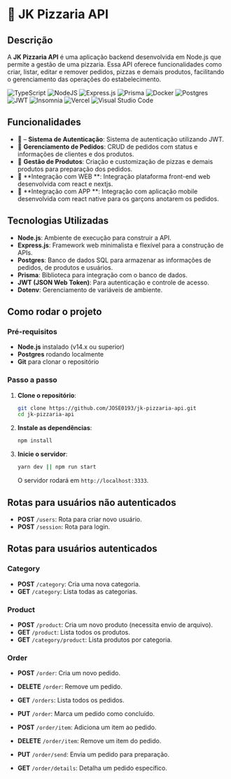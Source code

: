 # 🍕 JK Pizzaria API

## Descrição
A **JK Pizzaria API** é uma aplicação backend desenvolvida em Node.js que permite a gestão de uma pizzaria. Essa API oferece funcionalidades como criar, listar, editar e remover pedidos, pizzas e demais produtos, facilitando o gerenciamento das operações do estabelecimento.

![TypeScript](https://img.shields.io/badge/typescript-%23007ACC.svg?style=for-the-badge&logo=typescript&logoColor=white)
![NodeJS](https://img.shields.io/badge/node.js-6DA55F?style=for-the-badge&logo=node.js&logoColor=white)
![Express.js](https://img.shields.io/badge/express.js-%23404d59.svg?style=for-the-badge&logo=express&logoColor=%2361DAFB)
![Prisma](https://img.shields.io/badge/Prisma-3982CE?style=for-the-badge&logo=Prisma&logoColor=white)
![Docker](https://img.shields.io/badge/docker-%230db7ed.svg?style=for-the-badge&logo=docker&logoColor=white)
![Postgres](https://img.shields.io/badge/postgres-%23316192.svg?style=for-the-badge&logo=postgresql&logoColor=white)
![JWT](https://img.shields.io/badge/JWT-black?style=for-the-badge&logo=JSON%20web%20tokens)
![Insomnia](https://img.shields.io/badge/Insomnia-black?style=for-the-badge&logo=insomnia&logoColor=5849BE)
![Vercel](https://img.shields.io/badge/vercel-%23000000.svg?style=for-the-badge&logo=vercel&logoColor=white)
![Visual Studio Code](https://img.shields.io/badge/Visual%20Studio%20Code-0078d7.svg?style=for-the-badge&logo=visual-studio-code&logoColor=white)


## Funcionalidades
- 🔐 – **Sistema de Autenticação**: Sistema de autenticação utilizando JWT.
- 🛒 **Gerenciamento de Pedidos**: CRUD de pedidos com status e informações de clientes e dos produtos.
- 🍕 **Gestão de Produtos**: Criação e customização de pizzas e demais produtos para preparação dos pedidos.
- 🔗 **Integração com WEB **: Integração plataforma front-end web desenvolvida com react e nextjs.
- 📱 **Integração com APP **: Integração com aplicação mobile desenvolvida com react native para os garçons anotarem os pedidos.

## Tecnologias Utilizadas
- **Node.js**: Ambiente de execução para construir a API.
- **Express.js**: Framework web minimalista e flexível para a construção de APIs.
- **Postgres**: Banco de dados SQL para armazenar as informações de pedidos, de produtos e usuários.
- **Prisma**: Biblioteca para integração com o banco de dados.
- **JWT (JSON Web Token)**: Para autenticação e controle de acesso.
- **Dotenv**: Gerenciamento de variáveis de ambiente.

## Como rodar o projeto
### Pré-requisitos
- **Node.js** instalado (v14.x ou superior)
- **Postgres** rodando localmente
- **Git** para clonar o repositório

### Passo a passo

1. **Clone o repositório**:
    ```bash
    git clone https://github.com/JOSE0193/jk-pizzaria-api.git
    cd jk-pizzaria-api
    ```

2. **Instale as dependências**:
    ```bash
    npm install
    ```

4. **Inicie o servidor**:
    ```bash
    yarn dev || npm run start
    ```
    O servidor rodará em `http://localhost:3333`.

## Rotas para usuários não autenticados

- **POST** `/users`: Rota para criar novo usuário.
- **POST** `/session`: Rota para login.

## Rotas para usuários autenticados
### Category
- **POST** `/category`: Cria uma nova categoria.
- **GET** `/category`: Lista todas as categorias.

### Product
- **POST** `/product`: Cria um novo produto (necessita envio de arquivo).
- **GET** `/product`: Lista todos os produtos.
- **GET** `/category/product`: Lista produtos por categoria.

### Order
- **POST** `/order`: Cria um novo pedido.
- **DELETE** `/order`: Remove um pedido.
- **GET** `/orders`: Lista todos os pedidos.
- **PUT** `/order`: Marca um pedido como concluído.

- **POST** `/order/item`: Adiciona um item ao pedido.
- **DELETE** `/order/item`: Remove um item do pedido.

- **PUT** `/order/send`: Envia um pedido para preparação.
- **GET** `/order/details`: Detalha um pedido específico.

